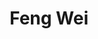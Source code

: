 ---
layout: page
title: Feng Wei
description: Fall 2018 -
img: assets/img/members/wei.jpg
importance: 5
category: PhD Students
redirect: https://akafengfeng.github.io/
---